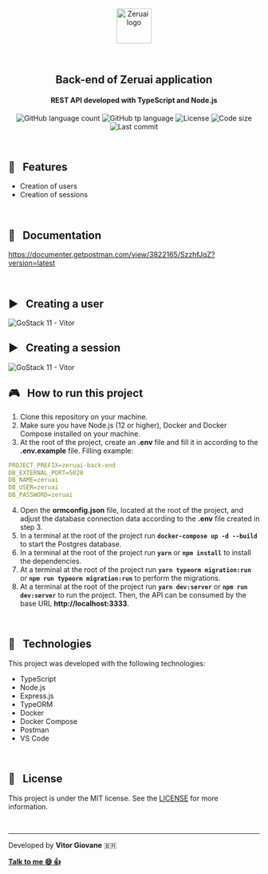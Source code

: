 <p align="center">
  <br>
  <img height="70" alt="Zeruai logo" src="https://res.cloudinary.com/vitorgiovane/image/upload/v1592201062/zeruai/dark-logo_dpmouh.png" />
  </p>
  <br>
<h2 align="center">
  Back-end of Zeruai application
    <br>
</h2>
<h4 align="center">REST API developed with TypeScript and Node.js</h4>
<p align="center">
  <img alt="GitHub language count" src="https://img.shields.io/github/languages/count/vitorgiovane/zeruai-back-end?color=%2304D361">
  <img alt="GitHub tp language" src="https://img.shields.io/github/languages/top/vitorgiovane/zeruai-back-end">
  <img alt="License" src="https://img.shields.io/badge/license-MIT-%2304D361">
  <img alt="Code size" src="https://img.shields.io/github/languages/code-size/vitorgiovane/zeruai-back-end">
  <img alt="Last commit" src="https://img.shields.io/github/last-commit/vitorgiovane/zeruai-back-end">
</p>

<br>

## :gem: &nbsp; Features
- Creation of users
- Creation of sessions

<br>

## :notebook_with_decorative_cover: &nbsp; Documentation
https://documenter.getpostman.com/view/3822165/SzzhfJqZ?version=latest

<br>

## :arrow_forward: &nbsp; Creating a user
<img alt="GoStack 11 - Vitor" src="https://res.cloudinary.com/vitorgiovane/image/upload/v1592202252/zeruai/2020-06-15_03-23_saakrn.png" />

<br>

## :arrow_forward: &nbsp; Creating a session
<img alt="GoStack 11 - Vitor" src="https://res.cloudinary.com/vitorgiovane/image/upload/v1592202634/zeruai/2020-06-15_03-29_sueiex.png" />

<br>

## :video_game: &nbsp; How to run this project
1. Clone this repository on your machine.
2. Make sure you have Node.js (12 or higher), Docker and Docker Compose installed on your machine.
3. At the root of the project, create an **.env** file and fill it in according to the **.env.example** file. Filling example:
```yml
PROJECT_PREFIX=zeruai-back-end
DB_EXTERNAL_PORT=5020
DB_NAME=zeruai
DB_USER=zeruai
DB_PASSWORD=zeruai
```
4. Open the **ormconfig.json** file, located at the root of the project, and adjust the database connection data according to the **.env** file created in step 3.
5. In a terminal at the root of the project run **`docker-compose up -d --build`** to start the Postgres database.
6. In a terminal at the root of the project run **`yarn`** or **`npm install`** to install the dependencies.
7. At a terminal at the root of the project run **`yarn typeorm migration:run`** or **`npm run typeorm migration:run`** to perform the migrations.
8. At a terminal at the root of the project run **`yarn dev:server`** or **`npm run dev:server`** to run the project. Then, the API can be consumed by the base URL **http://localhost:3333**.

<br>

## :rocket: &nbsp; Technologies
This project was developed with the following technologies:

- TypeScript
- Node.js
- Express.js
- TypeORM
- Docker
- Docker Compose
- Postman
- VS Code

<br>

## :page_with_curl: &nbsp; License
This project is under the MIT license. See the [LICENSE](https://github.com/vitorgiovane/zeruai-back-end/blob/master/LICENSE) for more information.

<br>

---
Developed by **Vitor Giovane** <span>&#x1f1e7;&#x1f1f7;</span>

**[Talk to me :smile:&nbsp;:thumbsup:](https://www.linkedin.com/in/vitorgiovane)** 

